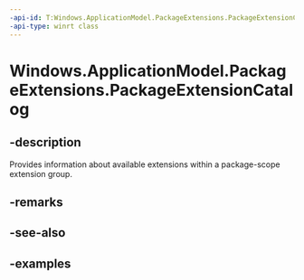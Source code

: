 ```yaml
---
-api-id: T:Windows.ApplicationModel.PackageExtensions.PackageExtensionCatalog
-api-type: winrt class
---
```


# Windows.ApplicationModel.PackageExtensions.PackageExtensionCatalog

<!--
public sealed class PackageExtensionCatalog
-->

## -description

Provides information about available extensions within a package-scope extension group.

## -remarks

## -see-also

## -examples
